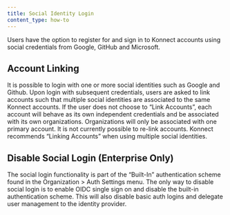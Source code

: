 ```yaml
---
title: Social Identity Login
content_type: how-to
---
```


Users have the option to register for and sign in to Konnect accounts using social credentials from Google, GitHub and Microsoft. 

## Account Linking

It is possible to login with one or more social identities such as Google and Github. Upon login with subsequent credentials, users are asked to link accounts such that multiple social identities are associated to the same Konnect accounts. If the user does not choose to “Link Accounts”, each account will behave as its own independent credentials and be associated with its own organizations. Organizations will only be associated with one primary account. It is not currently possible to re-link accounts. Konnect recommends “Linking Accounts” when using multiple social identities.

## Disable Social Login (Enterprise Only)

The social login functionality is part of the “Built-In” authentication scheme found in the Organization > Auth Settings menu. The only way to disable social login is to enable OIDC single sign on and disable the built-in authentication scheme. This will also disable basic auth logins and delegate user management to the identity provider.
